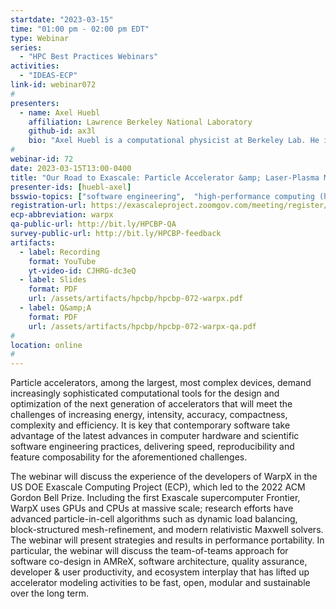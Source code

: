 ```yaml
---
startdate: "2023-03-15"
time: "01:00 pm - 02:00 pm EDT"
type: Webinar
series:
  - "HPC Best Practices Webinars"
activities:
  - "IDEAS-ECP"
link-id: webinar072
#
presenters:
  - name: Axel Huebl
    affiliation: Lawrence Berkeley National Laboratory
    github-id: ax3l
    bio: "Axel Huebl is a computational physicist at Berkeley Lab. He is researching advanced particle accelerators with computational modeling tools, developing the Beam pLasma Accelerator Simulation Toolkit (BLAST) that includes applications such as the beam dynamics code ImpactX and the DOE Exascale Computing Project (ECP) application WarpX. Before joining Berkeley Lab in 2019, he was part of a team of undergraduates that made it in the ACM Gordon Bell finals in SC13, with the first particle-in-cell code running on the newly released Titan GPU cluster, called PIConGPU. Axel is a long-time user of scalable file formats and contributes to ECP libraries such as ADIOS2. For his applications, he also develops data reduction algorithms, including performance modeling, and interactive parallel data analysis. He co-authored and supervised the inception of the C++ performance portability framework Alpaka, the in situ visualization framework ISAAC and leads an open data standard, openPMD, which is now popular in plasma, beam and accelerator physics. For his early career work, Axel was awarded with the ACM/IEEE George Michael Memorial High Performance Computing Fellowship (at SC16), the FoMICS Prize for PhD Students (at PASC17), the IEEE-NPSS Particle Accelerator Science and Technology (PAST) Doctoral Student Award (at NAPAC22), large computing awards (ALCC PI/ERCAP PI/INCITE co-PI), and others. In 2022, he was co-first-author of the paper that was awarded the 2022 ACM Gordon Bell Prize at SC22."
#
webinar-id: 72
date: 2023-03-15T13:00-0400
title: "Our Road to Exascale: Particle Accelerator &amp; Laser-Plasma Modeling"
presenter-ids: [huebl-axel]
bsswio-topics: ["software engineering",  "high-performance computing (hpc)", "performance at leadership computing facilities", "performance portability", "strategies for more effective teams", “online learning”]
registration-url: https://exascaleproject.zoomgov.com/meeting/register/vJItc-ihqzwoG0lIl3IHQtifYVYUyDVSZWQ
ecp-abbreviation: warpx
qa-public-url: http://bit.ly/HPCBP-QA
survey-public-url: http://bit.ly/HPCBP-feedback
artifacts:
  - label: Recording
    format: YouTube
    yt-video-id: CJHRG-dc3eQ
  - label: Slides
    format: PDF
    url: /assets/artifacts/hpcbp/hpcbp-072-warpx.pdf
  - label: Q&amp;A
    format: PDF
    url: /assets/artifacts/hpcbp/hpcbp-072-warpx-qa.pdf
#
location: online
#
---
```

Particle accelerators, among the largest, most complex devices, demand increasingly sophisticated computational tools for the design and optimization of the next generation of accelerators that will meet the challenges of increasing energy, intensity, accuracy, compactness, complexity and efficiency. It is key that contemporary software take advantage of the latest advances in computer hardware and scientific software engineering practices, delivering speed, reproducibility and feature composability for the aforementioned challenges.

The webinar will discuss the experience of the developers of WarpX in the US DOE Exascale Computing Project (ECP), which led to the 2022 ACM Gordon Bell Prize. Including the first Exascale supercomputer Frontier, WarpX uses GPUs and CPUs at massive scale; research efforts have advanced particle-in-cell algorithms such as dynamic load balancing, block-structured mesh-refinement, and modern relativistic Maxwell solvers. The webinar will present strategies and results in performance portability. In particular, the webinar will discuss the team-of-teams approach for software co-design in AMReX, software architecture, quality assurance, developer & user productivity, and ecosystem interplay that has lifted up accelerator modeling activities to be fast, open, modular and sustainable over the long term.
